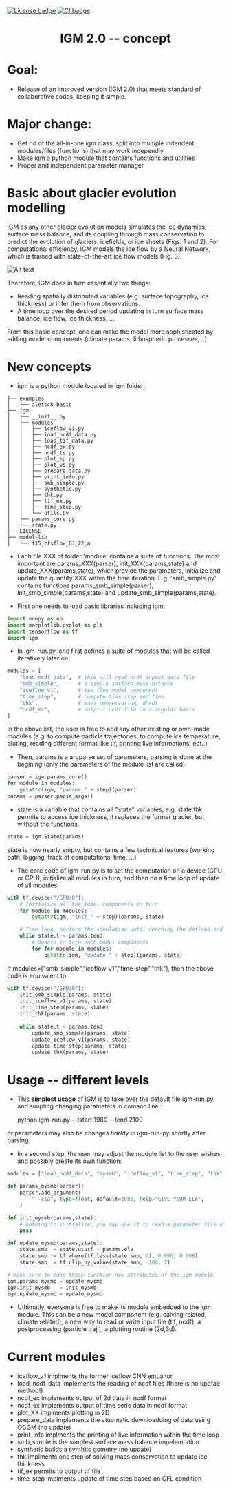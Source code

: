 [![License badge](https://img.shields.io/badge/License-GPLv3-blue.svg)](https://www.gnu.org/licenses/gpl-3.0)
[![CI badge](https://github.com/AdrienWehrle/earthspy/workflows/CI/badge.svg)](https://github.com/AdrienWehrle/igm/actions)

### <h1 align="center" id="title">IGM 2.0 -- concept </h1>

# Goal:
- Release of an improved version (IGM 2.0) that meets standard of collaborative codes, keeping it simple.
 
# Major change:
- Get rid of the all-in-one igm class, split into multiple indendent modules/files (functions) that may work independly
- Make igm a python module that contains functions and utilities
- Proper and independent parameter manager

# Basic about glacier evolution modelling   

IGM as any other glacier evolution models  simulates the ice dynamics, surface mass balance, and its coupling through mass conservation to predict the evolution of glaciers, icefields, or ice sheets (Figs. 1 and 2). For computational efficiency, IGM models the ice flow by a Neural Network, which is trained with state-of-the-art ice flow models (Fig. 3).

![Alt text](./fig/cores-figs.png)

Therefore, IGM does in turn essentially two things:
- Reading spatially distributed variables (e.g. surface topography, ice thickness) or infer them from observations.
- A time loop over the desired period updating in turn surface mass balance, ice flow, ice thickness, ....

From this basic concept, one can make the model more sophisticated by adding model components (climate params, lithospheric processes,...)

# New concepts

- igm is a python module located in igm folder:

```
├── examples
│   └── aletsch-basic
├── igm
│   ├── __init__.py
│   ├── modules
│   │   ├── iceflow_v1.py
│   │   ├── load_ncdf_data.py
│   │   ├── load_tif_data.py
│   │   ├── ncdf_ex.py
│   │   ├── ncdf_ts.py
│   │   ├── plot_sp.py
│   │   ├── plot_vs.py
│   │   ├── prepare_data.py
│   │   ├── print_info.py
│   │   ├── smb_simple.py
│   │   ├── synthetic.py
│   │   ├── thk.py
│   │   ├── tif_ex.py
│   │   ├── time_step.py
│   │   └── utils.py
│   ├── params_core.py
│   └── state.py
├── LICENSE
├── model-lib
│   └── f15_cfsflow_GJ_22_a
```

- Each file XXX of folder 'module' contains a suite of functions. The most important are
params_XXX(parser), init_XXX(params,state) and update_XXX(params,state), which provide
the parameters, initialize and update the quantity XXX within the time iteration. E.g.
'smb_simple.py' contains functions params_smb_simple(parser), init_smb_simple(params,state)
and update_smb_simple(params,state).

- First one needs to load basic libraries including igm:
```python
import numpy as np
import matplotlib.pyplot as plt
import tensorflow as tf
import igm
```

- In igm-run.py, one first defines a suite of modules that will be called iteratively later on
```python
modules = [
    "load_ncdf_data",  # this will read ncdf inpout data file
    "smb_simple",      # a simple surface mass balance
    "iceflow_v1",      # ice flow model component
    "time_step",       # compute time step and time
    "thk",             # mass conservation, dh/dt
    "ncdf_ex",         # outptut ncdf file on a regular basis
]
```
In the above list, the user is free to add any other existing or own-made modules
(e.g. to compute particle trajectories, to compute ice temperature, ploting, reading
different format like tif, printing live informations, ect..)

- Then, params is a argparse set of parameters, parsing is done at the begining
(only the parameters of the module list are called):
```python
parser = igm.params_core()
for module in modules:
    getattr(igm, "params_" + step)(parser)
params = parser.parse_args()
```

- state is a variable that contains all "state" variables, e.g. state.thk permits to 
access ice thickness, it replaces the former glacier, but without the functions.
```python
state = igm.State(params)
```
state is now nearly empty, but contains a few technical features (working path, logging, 
track of computational time, ...)

- The core code of igm-run.py is to set the computation on a device (GPU or CPU),
initialize all modules in turn, and then do a time loop of update of all modules: 
```python
with tf.device("/GPU:0"):
    # Initialize all the model components in turn
    for module in modules:
        getattr(igm, "init_" + step)(params, state)

    # Time loop, perform the simulation until reaching the defined end time
    while state.t < params.tend:
        # Update in turn each model components
        for for module in modules:
            getattr(igm, "update_" + step)(params, state)
```
 If modules=["smb_simple","iceflow_v1","time_step","thk"], then the above code is equivalent to 
```python
with tf.device("/GPU:0"):
    init_smb_simple(params, state)
    init_iceflow_v1(params, state)
    init_time_step(params, state)
    init_thk(params, state)
 
    while state.t < params.tend:
        update_smb_simple(params, state)
        update_iceflow_v1(params, state)
        update_time_step(params, state)
        update_thk(params, state)
```

# Usage -- different levels

- This **simplest usage** of IGM is to take over the default file igm-run.py, 
and simpling changing parameters in comand line :

	python igm-run.py --tstart 1980 --tend 2100 

or parameters may also be changes *harldy* in igm-run-py shortly after parsing.

- In a second step, the user may adjust the module list to the user wishes, and 
possibly create its own function:

```python
modules = ["load_ncdf_data", "mysmb", "iceflow_v1", "time_step", "thk", "ncdf_ex"] 

def params_mysmb(parser):
    parser.add_argument(
        "--ela", type=float, default=3000, help="GIVE YOUR ELA",
    )

def init_mysmb(params,state):
    # nothing to initialize, you may use it to read a parameter file once for all at the beg.
    pass 

def update_mysmb(params,state):
    state.smb  = state.usurf - params.ela
    state.smb *= tf.where(tf.less(state.smb, 0), 0.006, 0.009)
    state.smb  = tf.clip_by_value(state.smb, -100, 2)

# make sure to make these function new attributes of the igm module
igm.params_mysmb = update_mysmb  
igm.init_mysmb   = init_mysmb
igm.update_mysmb = update_mysmb
```

- Utltimatly, everyone is free to make its module embedded to the igm module.
This can be a new model component (e.g. calving related, climate related), 
a new way to read or write input file (tif, ncdf), a postprocessing (particle traj.),
a plotting routine (2d,3d).

# Current modules

- iceflow_v1 implments the former iceflow CNN emualtor
- load_ncdf_data implements the reading of ncdf files (there is no updtae method!)
- ncdf_ex implements output of 2d data in ncdf format
- ncdf_ex implements output of time serie data in ncdf format 
- plot_XX implments plotting in 2D 
- prepare_data implements the atuomatic downloadding of data using OGGM (no update)
- print_info implments the printing of live information within the time loop
- smb_simple is the simplest surface mass balance impelemtation
- synthetic builds a synthtic gometry (no update)
- thk implments one step of solving mass conservation to update ice thickness
- tif_ex permits to output tif file
- time_step implments update of time step based on CFL condition